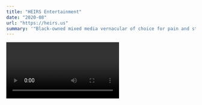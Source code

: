 ```yaml
---
title: "HEIRS Entertainment"
date: "2020-08"
url: "https://heirs.us"
summary: '"Black-owned mixed media vernacular of choice for pain and struggle."'
---
```


<Video source="/images/projects/heirs-entertainment/overview.mp4" />

# Intro

The incredibly talented team at [HEIRS Entertainment](https://heirs.us/) got in touch about designing and building a site that did their work justice. They have produced music and videos for Mez, J. Cole, Isaiah Rashad, SiR, and more, as well as high profile projects for Netflix, Nike, and Puma.

They needed something built from scratch, quickly, and without compromising on their signature style. We were tasked with bringing their work online in a way that's true to the HEIRS philosophy. Our team (myself, [Zeke Wattles](https://zeke.studio), and [Alicia Rangel](https://www.linkedin.com/in/rangel-alicia/)) got to work.

# Challenges

Throughout the project we encountered several constructive challenges. The creative input from the HEIRS team pushed us to think creatively about how to solve uncommon problems. As a result, we produced some unique interactions and strong identifying characteristics for the site.

## Boomerang previews

<Video source="/images/projects/heirs-entertainment/boomerang.mp4" />

The first big challenge was the boomerang-style videos. The clients were insistent that when hovered, the video previews should a) play sound, and b) boomerang. This posed an immediate issue - playing audio forwards and backwards would sound awful. If we were to hover the video and play a few seconds forward then a few seconds backward, we were sure the result would be unsatisfactory and not up to either party's standards.

After giving it some thought, we had a breakthrough: By decoupling the video and audio, we could play the video forwards and backwards while letting the audio track play straight through. Another benefit of this approach was that it allowed us to arbitrarily pick the best independent audio and video snippets for the preview, even if they didn't happen to coincide in the actual published work.

As is often the case, our breakthrough seems obvious in hindsight. But at the time it was well-received as a clever solution to the problem, and it holds up.

## Polygon video mask

![Polygon video mask](/images/projects/heirs-entertainment/mask.png)

The second major challenge was more technical than conceptual. The clients wanted a branded shape to frame each project preview, but the "grain of the web" doesn't easily allow for non-rectangular polygons to mask videos. Of course we could have edited the video preview sources to include the shapes, but that would have made future updates more cumbersome and possibly inconsistent. Also, if the masked shape was included in the video source instead of the code, we would be super tied-in to this design direction in the future.

Our solution was to use the CSS property `clip-path` to reference an SVG embedded in the webpage. The SVG included the desired shape, and we use that shape to mask videos. In the future if we want to change that shape or remove it entirely, we will be able to do so with minimal code changes and no further video editing.

# Outro

The HEIRS site is an open conversation and ongoing effort. Check in for updates :)
